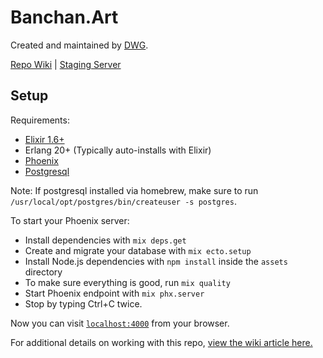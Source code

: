 # Banchan.Art
Created and maintained by [DWG](https://www.dwg.dev/).

[Repo Wiki](https://github.com/digitalworkersguild/banchan/wiki) | [Staging Server](https://dev.banchan.art/) 
## Setup

Requirements:
- [Elixir 1.6+](https://elixir-lang.org/install.html)
- Erlang 20+ (Typically auto-installs with Elixir)
- [Phoenix](https://hexdocs.pm/phoenix/installation.html)
- [Postgresql](https://wiki.postgresql.org/wiki/Detailed_installation_guides)

Note: If postgresql installed via homebrew, make sure to run `/usr/local/opt/postgres/bin/createuser -s postgres`.

To start your Phoenix server:

- Install dependencies with `mix deps.get`
- Create and migrate your database with `mix ecto.setup`
- Install Node.js dependencies with `npm install` inside the `assets` directory
- To make sure everything is good, run `mix quality`
- Start Phoenix endpoint with `mix phx.server`
- Stop by typing Ctrl+C twice.

Now you can visit [`localhost:4000`](http://localhost:4000) from your browser.

For additional details on working with this repo, [view the wiki article here.](https://github.com/digitalworkersguild/banchan/wiki/Getting-Started#useful-commands-reference)
